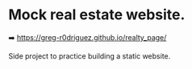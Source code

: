 # Mock real estate website.   

➡️  https://greg-r0driguez.github.io/realty_page/

Side project to practice building a static website.

